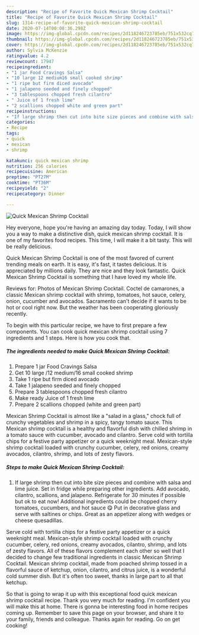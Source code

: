 ```yaml
---
description: "Recipe of Favorite Quick Mexican Shrimp Cocktail"
title: "Recipe of Favorite Quick Mexican Shrimp Cocktail"
slug: 1314-recipe-of-favorite-quick-mexican-shrimp-cocktail
date: 2020-07-14T00:08:36.298Z
image: https://img-global.cpcdn.com/recipes/2d118246723785eb/751x532cq70/quick-mexican-shrimp-cocktail-recipe-main-photo.jpg
thumbnail: https://img-global.cpcdn.com/recipes/2d118246723785eb/751x532cq70/quick-mexican-shrimp-cocktail-recipe-main-photo.jpg
cover: https://img-global.cpcdn.com/recipes/2d118246723785eb/751x532cq70/quick-mexican-shrimp-cocktail-recipe-main-photo.jpg
author: Sylvia McKenzie
ratingvalue: 4.2
reviewcount: 17947
recipeingredient:
- "1 jar Food Cravings Salsa"
- "10 large 12 medium16 small cooked shrimp"
- "1 ripe but firm diced avocado"
- "1 jalapeno seeded and finely chopped"
- "3 tablespoons chopped fresh cilantro"
- " Juice of 1 fresh lime"
- "2 scallions chopped white and green part"
recipeinstructions:
- "If large shrimp then cut into bite size pieces and combine with salsa and lime juice. Set in fridge while preparing other ingredients. Add avocado, cilantro, scallions, and jalapeno. Refrigerate for 30 minutes if possible but ok to eat now! Additional ingredients could be chopped cherry tomatoes, cucumbers, and hot sauce 😋 Put in decorative glass and serve with saltines or chips. Great as an appetizer along with wedges or cheese quesadillas."
categories:
- Recipe
tags:
- quick
- mexican
- shrimp

katakunci: quick mexican shrimp 
nutrition: 256 calories
recipecuisine: American
preptime: "PT27M"
cooktime: "PT36M"
recipeyield: "2"
recipecategory: Dinner

---
```



![Quick Mexican Shrimp Cocktail](https://img-global.cpcdn.com/recipes/2d118246723785eb/751x532cq70/quick-mexican-shrimp-cocktail-recipe-main-photo.jpg)

Hey everyone, hope you're having an amazing day today. Today, I will show you a way to make a distinctive dish, quick mexican shrimp cocktail. It is one of my favorites food recipes. This time, I will make it a bit tasty. This will be really delicious.

Quick Mexican Shrimp Cocktail is one of the most favored of current trending meals on earth. It is easy, it's fast, it tastes delicious. It is appreciated by millions daily. They are nice and they look fantastic. Quick Mexican Shrimp Cocktail is something that I have loved my whole life.

Reviews for: Photos of Mexican Shrimp Cocktail. Coctel de camarones, a classic Mexican shrimp cocktail with shrimp, tomatoes, hot sauce, celery, onion, cucumber and avocados. Sacramento can&#39;t decide if it wants to be hot or cool right now. But the weather has been cooperating gloriously recently.


To begin with this particular recipe, we have to first prepare a few components. You can cook quick mexican shrimp cocktail using 7 ingredients and 1 steps. Here is how you cook that.

<!--inarticleads1-->

##### The ingredients needed to make Quick Mexican Shrimp Cocktail:

1. Prepare 1 jar Food Cravings Salsa
1. Get 10 large /12 medium/16 small cooked shrimp
1. Take 1 ripe but firm diced avocado
1. Take 1 jalapeno seeded and finely chopped
1. Prepare 3 tablespoons chopped fresh cilantro
1. Make ready  Juice of 1 fresh lime
1. Prepare 2 scallions chopped (white and green part)


Mexican Shrimp Cocktail is almost like a &#34;salad in a glass,&#34; chock full of crunchy vegetables and shrimp in a spicy, tangy tomato sauce. This Mexican shrimp cocktail is a healthy and flavorful dish with chilled shrimp in a tomato sauce with cucumber, avocado and cilantro. Serve cold with tortilla chips for a festive party appetizer or a quick weeknight meal. Mexican-style shrimp cocktail loaded with crunchy cucumber, celery, red onions, creamy avocados, cilantro, shrimp, and lots of zesty flavors. 

<!--inarticleads2-->

##### Steps to make Quick Mexican Shrimp Cocktail:

1. If large shrimp then cut into bite size pieces and combine with salsa and lime juice. Set in fridge while preparing other ingredients. Add avocado, cilantro, scallions, and jalapeno. Refrigerate for 30 minutes if possible but ok to eat now! Additional ingredients could be chopped cherry tomatoes, cucumbers, and hot sauce 😋 Put in decorative glass and serve with saltines or chips. Great as an appetizer along with wedges or cheese quesadillas.


Serve cold with tortilla chips for a festive party appetizer or a quick weeknight meal. Mexican-style shrimp cocktail loaded with crunchy cucumber, celery, red onions, creamy avocados, cilantro, shrimp, and lots of zesty flavors. All of these flavors complement each other so well that I decided to change few traditional ingredients in classic Mexican Shrimp Cocktail. Mexican shrimp cocktail, made from poached shrimp tossed in a flavorful sauce of ketchup, onion, cilantro, and citrus juice, is a wonderful cold summer dish. But it&#39;s often too sweet, thanks in large part to all that ketchup. 

So that is going to wrap it up with this exceptional food quick mexican shrimp cocktail recipe. Thank you very much for reading. I'm confident you will make this at home. There is gonna be interesting food in home recipes coming up. Remember to save this page on your browser, and share it to your family, friends and colleague. Thanks again for reading. Go on get cooking!
